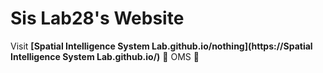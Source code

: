 

  # Sis Lab28's Website

  Visit **[Spatial Intelligence System Lab.github.io/nothing](https://Spatial Intelligence System Lab.github.io/)** 🚀
  OMS 🚀

